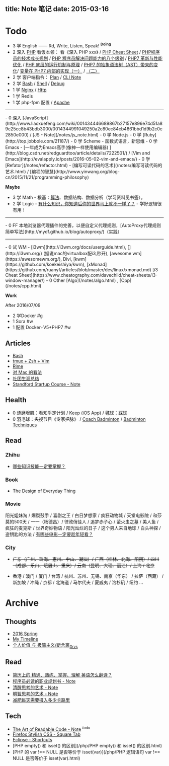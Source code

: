 title: Note 笔记
date: 2015-03-16
---

# Todo

- 3 学 English —— Rd, Write, Listen, Speak! <sup>__Doing__</sup>
- 2 深入 [PHP](/notes/php.html)
    看饭本领： 看《深入 PHP xxx》 / [PHP Cheat Sheet](http://www.visibone.com/php/pb8.html) / [PHP程序员的技术成长规划](www.programcat.com/index/info/id/3) / [PHP 程序员解决问题能力的八个级别](https://linux.cn/article-6149-weibo.html) / [PHP7 革新与性能优化](http://mp.weixin.qq.com/s?__biz=MzAwNjMxMTA5Mw==&mid=213740207&idx=1&sn=7f66f926f20dfa5e458e4d3ba70b7ae2&scene=5&srcid=0921Nfh4yACYqSrb0nedSSLq#rd) / [PHP 底层的运行机制与原理](http://mp.weixin.qq.com/s?__biz=MzAwNjMxMTA5Mw==&amp;mid=400392225&amp;idx=1&amp;sn=9a9a99f9e26f5cf2c5de43acf477386a&amp;scene=1&amp;srcid=1114EoiWRMcR0ZM5tXYc4Buf#rd) / [PHP7 的抽象语法树（AST）带来的变化](http://mp.weixin.qq.com/s?__biz=MzAwNjMxMTA5Mw==&amp;mid=401472619&amp;idx=1&amp;sn=85034ff0aa96b5fc3a2345d01906b862&amp;scene=1&amp;srcid=0104MWmCwCW5wiSsPApW2Nm9#rd)/ [变量在 PHP7 内部的实现（一）](http://mp.weixin.qq.com/s?__biz=MzAwNjMxMTA5Mw==&amp;mid=401205993&amp;idx=1&amp;sn=af64b9c2fd91ed87457af3d38f334a25&amp;scene=1&amp;srcid=1230RmdMvPqFtpot4bOzzxgN#rd) / [（二）](http://mp.weixin.qq.com/s?__biz=MzAwNjMxMTA5Mw==&amp;mid=401229562&amp;idx=1&amp;sn=710d813efc5be8280fc17c554a696d74&amp;scene=1&amp;srcid=12303QNjLyATdE4lysM8s29X#rd)
- 2 学 客户端指令： [Plan](/notes/cmd_plan.html) / [CLI Note](/notes/command_line.html)
- 2 学 [Bash](/notes/bash.html) / [Shell](/notes/shell.html) / [Debug](https://www.ibm.com/developerworks/cn/linux/l-cn-shell-debug/)
- 1 学 [Nginx](https://github.com/ruanyf/articles/blob/master/dev/web/nginx.md) / [Http](https://github.com/ruanyf/articles/blob/master/dev/web/http.md)
- 1 学 Redis
- 1 学 php-fpm 配置 / [Apache](https://github.com/ruanyf/articles/blob/master/dev/linux/apache.md)
<hr/>
- 0 深入 [JavaScript](http://www.liaoxuefeng.com/wiki/001434446689867b27157e896e74d51a89c25cc8b43bdb3000/0014344991049250a2c80ec84cb4861bbd1d9b2c0c2850e000) / [JS - Note](/notes/js_note.html)
- 0 学 Node.js
- 0 学 [Ruby](http://top.jobbole.com/21187/)
- 0 学 Scheme - 函数式语言，新思维
- 0 学 Emacs - [一年成为Emacs高手(像神一样使用编辑器) ](http://blog.csdn.net/redguardtoo/article/details/7222501/)  / [Vim and Emacs](http://evalapply.io/posts/2016-05-02-vim-and-emacs/)
- 0 学 [Refator](/notes/refactor.html) - [编写可读代码的艺术](/notes/编写可读代码的艺术.html) / [编程的智慧](http://www.yinwang.org/blog-cn/2015/11/21/programming-philosophy)

__Maybe__

- 3 学 Math - 根基：[算法](/notes/algo_note.html)、数据结构、数据分析（学习资料见书签）。
- 2 学 Logic - [有什么知识，你知道后你的世界马上就不一样了？](https://www.zhihu.com/question/38632401/answer/77853819) - 学好逻辑很有用！
<hr/>
- 0 FF 本地浏览器代理插件的完善，以便自定义代理规则，[AutoProxy代理规则简单写法](http://mydf.github.io/blog/autoproxy/)（实践）
<hr/>
- 0 试 WM - [i3wm](http://i3wm.org/docs/userguide.html), [<i3 - improved tiling wm>](http://i3wm.org/) (据说mac的virtualbox配i3,秒开), [awesome wm](https://awesomewm.org/), Divi, [kwm](https://github.com/koekeishiya/kwm), [xMonad](https://github.com/ruanyf/articles/blob/master/dev/linux/xmonad.md)
    [i3 Cheat Sheet](https://www.cheatography.com/davechild/cheat-sheets/i3-window-manager/)
- 0 Other [Algo](/notes/algo.html) , [Cpp](/notes/cpp.html)

__Work__

After 2016/07/09
- 2 学Docker #g
- 1 Sora #w
- 1 配置 Docker+V5+PHP7 #w

## Articles

- [Bash](/notes/bash.html)
- [tmux + Zsh + Vim](/notes/vim.html)
- [Rime](/notes/rime.html)
- [对 Mac 的看法](/notes/mac.html)
- [社团生涯总结](/notes/college_association.html)
- [Standford Startup Course - Note](/notes/startup.html)

## Health

- 0 琢磨增肌：看知乎定计划 / Keep (iOS App) / 毽球：[踩球](/notes/jian_qiu.html)
- 0 羽毛球：央视节目《专家把脉》 / [Coach Badminton](https://www.youtube.com/user/coachingbadminton) / [Badminton Techniques](https://www.youtube.com/watch?v=6uj7UoR7YJ8&list=PL25A4AB13DD610A66)

## Read

### Zhihu

- [哪些知识技能一定要掌握？](https://www.zhihu.com/question/35112627)

### Book

- The Design of Everyday Thing

### Movie

阳光姐妹淘 / 爆裂鼓手 / 喜剧之王 / 白日梦想家 / 疯狂动物城 / 天堂电影院 / 和莎莫的500天 / 一一（杨德昌）/ 律政俏佳人 / 追梦赤子心 / 萤火虫之墓 / 美人鱼 / 疯狂的麦克斯 / 世界奇妙物语 / 阳光灿烂的日子 / 这个男人来自地球 / 白头神探 / 盗钥匙的方法 / [有哪些电影一定要趁年轻看？](https://www.zhihu.com/question/25699277)

### City

- ~~广东（广州、珠海、惠州、中山、潮汕）/ 广西（桂林、北海、阳朔）/ 四川（成都、乐山、峨眉山、重庆）/ 云南（昆明、大理、丽江）/ 上海 / 北京~~

- 香港 / 澳门 / 厦门 / 台湾 / 杭州、苏州、无锡、南京（华东） / 拉萨（西藏） / 新加坡 / 冲绳 / 京都 / 北海道 / 马尔代夫 / 夏威夷 / 洛杉矶 / 纽约 …

# Archive

## Thoughts

- [2016 Spring](/notes/2016_spring.html)
- [My Timeline](/notes/timeline.html)
- [个人价值 与 极简主义/断舍离](/notes/simple.html)<sub>[Drvs](/notes/drivers.html)</sub>

## Read

- [简历上的 精通、熟练、掌握、理解 英语怎么翻译？](/notes/resume_tips.html)
- [程序员必读的职业规划书 - Note](/notes/career.html)
- [清醒思考的艺术 - Note](/notes/think_clearly.html)
- [明智思考的艺术 - Note](/notes/think_wisely.html)
- [减肥每天需要摄入多少卡路里](/notes/calorie.html)

## Tech

- [The Art of Readable Code - Note](/notes/art_of_readable_code.html) <sup>_todo_</sup>
- [Firefox Stylish CSS - Square Tab](/notes/firefox_stylish_css.html)
- [Eclipse - Shortcuts](/notes/eclipse_shortcuts.html)
- [PHP empty() 和 isset() 的区别](/php/PHP empty() 和 isset() 的区别.html)
- [PHP 的 var !== NULL 是否等价于 isset(var)](/php/PHP 逻辑语句 var !== NULL 是否等价于 isset(var).html)

